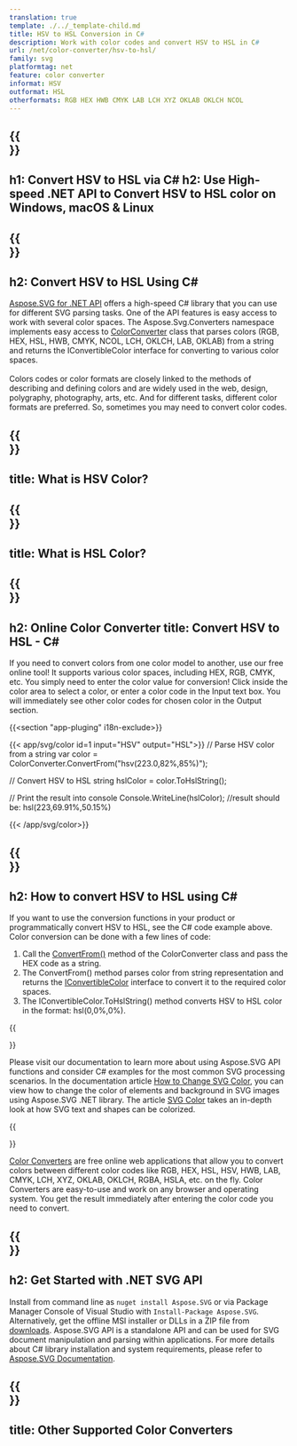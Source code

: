 ```yaml
---
translation: true
template: ./../_template-child.md
title: HSV to HSL Conversion in C#
description: Work with color codes and convert HSV to HSL in C#
url: /net/color-converter/hsv-to-hsl/
family: svg
platformtag: net
feature: color converter
informat: HSV
outformat: HSL
otherformats: RGB HEX HWB CMYK LAB LCH XYZ OKLAB OKLCH NCOL
---
```


{{<section banner>}}
---
h1: Convert HSV to HSL via C#
h2: Use High-speed .NET API to Convert HSV to HSL color on Windows, macOS & Linux
---

{{<section overview>}}
---
h2: Convert HSV to HSL Using C#
---

[Aspose.SVG for .NET API](https://products.aspose.com/svg/net/) offers a high-speed C# library that you can use for different SVG parsing tasks. One of the API features is easy access to work with several color spaces. The Aspose.Svg.Converters namespace implements easy access to [ColorConverter](https://reference.aspose.com/svg/net/aspose.svg.converters/colorconverter/) class that parses colors (RGB, HEX, HSL, HWB, CMYK, NCOL, LCH, OKLCH, LAB, OKLAB) from a string and returns the IConvertibleColor interface for converting to various color spaces.<br><br>
Colors codes or color formats are closely linked to the methods of describing and defining colors and are widely used in the web, design, polygraphy, photography, arts, etc. And for different tasks, different color formats are preferred. So, sometimes you may need to convert color codes.

{{<section input-color>}}
---
title: What is HSV Color?
---

{{<section output-color>}}
---
title: What is HSL Color?
---

{{<section code-text>}}
---
h2: Online Color Converter
title: Convert HSV to HSL - C#
---
If you need to convert colors from one color model to another, use our free online tool! It supports various color spaces, including HEX, RGB, CMYK, etc. You simply need to enter the color value for conversion! Click inside the color area to select a color, or enter a color code in the Input text box. You will immediately see other color codes for chosen color in the Output section.

{{<section "app-pluging" i18n-exclude>}}

{{< app/svg/color id=1 input="HSV" output="HSL">}}
// Parse HSV color from a string
var color = ColorConverter.ConvertFrom("hsv(223.0,82%,85%)");

// Convert HSV to HSL 
string hslColor = color.ToHslString();

// Print the result into console
Console.WriteLine(hslColor);
//result should be: hsl(223,69.91%,50.15%)

{{< /app/svg/color>}}

{{<section steps>}}
---
h2: How to convert HSV to HSL using C#
---

If you want to use the conversion functions in your product or programmatically convert HSV to HSL, see the C# code example above. Color conversion can be done with a few lines of code:

1. Call the [ConvertFrom()](https://reference.aspose.com/svg/net/aspose.svg.converters/colorconverter/convertfrom/) method of the ColorConverter class and pass the HEX code as a string. 
2. The ConvertFrom() method parses color from string representation and returns the [IConvertibleColor](https://reference.aspose.com/svg/net/aspose.svg.drawing/iconvertiblecolor/) interface to convert it to the required color spaces.
3. The IConvertibleColor.ToHslString() method converts HSV to HSL color in the format: hsl(0,0%,0%).

{{<section documentation>}}

Please visit our documentation to learn more about using Aspose.SVG API functions and consider C# examples for the most common SVG processing scenarios. In the documentation article <a href="https://docs.aspose.com/svg/net/how-to-work-with-aspose-svg-api/how-to-change-svg-color/" target="_blank">How to Change SVG Color</a>, you can view how to change the color of elements and background in SVG images using Aspose.SVG .NET library. The article <a href="https://docs.aspose.com/svg/net/drawing-basics/svg-color/" target="_blank">SVG Color</a> takes an in-depth look at how SVG text and shapes can be colorized.

{{<section online-color-converter>}}

[Color Converters](https://products.aspose.app/svg/color-converter) are free online web applications that allow you to convert colors between different color codes like RGB, HEX, HSL, HSV, HWB, LAB, CMYK, LCH, XYZ, OKLAB, OKLCH, RGBA, HSLA, etc. on the fly. Color Converters are easy-to-use and work on any browser and operating system. You get the result immediately after entering the color code you need to convert.

{{<section get-started>}}
---
h2: Get Started with .NET SVG API
---

Install from command line as ```nuget install Aspose.SVG``` or via Package Manager Console of Visual Studio with ```Install-Package Aspose.SVG```.
Alternatively, get the offline MSI installer or DLLs in a ZIP file from [downloads](https://downloads.aspose.com/svg/net). Aspose.SVG API is a standalone API and can be used for SVG document manipulation and parsing within applications. 
For more details about C# library installation and system requirements, please refer to [Aspose.SVG Documentation](https://docs.aspose.com/svg/net/getting-started/).

{{<section other-color-converters>}}
---
title: Other Supported Color Converters
---